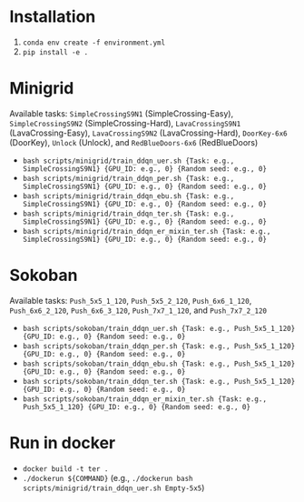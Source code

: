 # Installation
1. `conda env create -f environment.yml`
2. `pip install -e .`

# Minigrid
Available tasks: `SimpleCrossingS9N1` (SimpleCrossing-Easy), `SimpleCrossingS9N2` (SimpleCrossing-Hard), `LavaCrossingS9N1` (LavaCrossing-Easy), `LavaCrossingS9N2` (LavaCrossing-Hard), `DoorKey-6x6` (DoorKey), `Unlock` (Unlock), and `RedBlueDoors-6x6` (RedBlueDoors)
- `bash scripts/minigrid/train_ddqn_uer.sh {Task: e.g., SimpleCrossingS9N1} {GPU_ID: e.g., 0} {Random seed: e.g., 0}`
- `bash scripts/minigrid/train_ddqn_per.sh {Task: e.g., SimpleCrossingS9N1} {GPU_ID: e.g., 0} {Random seed: e.g., 0}`
- `bash scripts/minigrid/train_ddqn_ebu.sh {Task: e.g., SimpleCrossingS9N1} {GPU_ID: e.g., 0} {Random seed: e.g., 0}`
- `bash scripts/minigrid/train_ddqn_ter.sh {Task: e.g., SimpleCrossingS9N1} {GPU_ID: e.g., 0} {Random seed: e.g., 0}`
- `bash scripts/minigrid/train_ddqn_er_mixin_ter.sh {Task: e.g., SimpleCrossingS9N1} {GPU_ID: e.g., 0} {Random seed: e.g., 0}`

# Sokoban
Available tasks: `Push_5x5_1_120`, `Push_5x5_2_120`, `Push_6x6_1_120`, `Push_6x6_2_120`, `Push_6x6_3_120`, `Push_7x7_1_120`, and `Push_7x7_2_120`
- `bash scripts/sokoban/train_ddqn_uer.sh {Task: e.g., Push_5x5_1_120} {GPU_ID: e.g., 0} {Random seed: e.g., 0}`
- `bash scripts/sokoban/train_ddqn_per.sh {Task: e.g., Push_5x5_1_120} {GPU_ID: e.g., 0} {Random seed: e.g., 0}`
- `bash scripts/sokoban/train_ddqn_ebu.sh {Task: e.g., Push_5x5_1_120} {GPU_ID: e.g., 0} {Random seed: e.g., 0}`
- `bash scripts/sokoban/train_ddqn_ter.sh {Task: e.g., Push_5x5_1_120} {GPU_ID: e.g., 0} {Random seed: e.g., 0}`
- `bash scripts/sokoban/train_ddqn_er_mixin_ter.sh {Task: e.g., Push_5x5_1_120} {GPU_ID: e.g., 0} {Random seed: e.g., 0}`

# Run in docker
- `docker build -t ter .`
- `./dockerun ${COMMAND}` (e.g., `./dockerun bash scripts/minigrid/train_ddqn_uer.sh Empty-5x5`)
